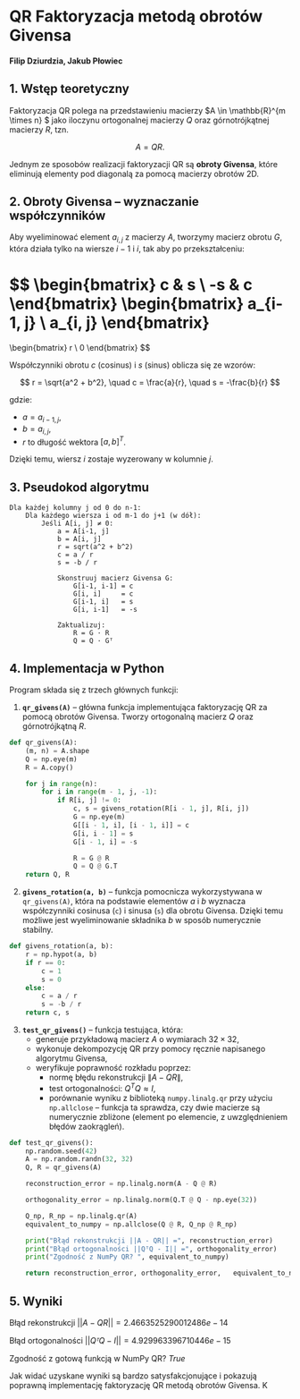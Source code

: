 # QR Faktoryzacja metodą obrotów Givensa

#### Filip Dziurdzia, Jakub Płowiec

## 1. Wstęp teoretyczny

Faktoryzacja QR polega na przedstawieniu macierzy $A \in \mathbb{R}^{m \times n} $ jako iloczynu ortogonalnej macierzy $Q$ oraz górnotrójkątnej macierzy $R$, tzn.

$$
A = QR.
$$

Jednym ze sposobów realizacji faktoryzacji QR są **obroty Givensa**, które eliminują elementy pod diagonalą za pomocą macierzy obrotów 2D.

## 2. Obroty Givensa – wyznaczanie współczynników

Aby wyeliminować element $a_{i,j}$ z macierzy $A$, tworzymy macierz obrotu $G$, która działa tylko na wiersze $i-1$ i $i$, tak aby po przekształceniu:

$$
\begin{bmatrix}
c & s \\
-s & c
\end{bmatrix}
\begin{bmatrix}
a_{i-1, j} \\
a_{i, j}
\end{bmatrix}
=
\begin{bmatrix}
r \\
0
\end{bmatrix}
$$

Współczynniki obrotu $c$ (cosinus) i $s$ (sinus) oblicza się ze wzorów:

$$
r = \sqrt{a^2 + b^2}, \quad c = \frac{a}{r}, \quad s = -\frac{b}{r}
$$

gdzie:

- $a = a_{i-1,j}$,
- $b = a_{i,j}$,
- $r$ to długość wektora $[a, b]^T$.

Dzięki temu, wiersz $i$ zostaje wyzerowany w kolumnie $j$.

## 3. Pseudokod algorytmu

```text
Dla każdej kolumny j od 0 do n-1:
    Dla każdego wiersza i od m-1 do j+1 (w dół):
        Jeśli A[i, j] ≠ 0:
            a = A[i-1, j]
            b = A[i, j]
            r = sqrt(a^2 + b^2)
            c = a / r
            s = -b / r

            Skonstruuj macierz Givensa G:
                G[i-1, i-1] = c
                G[i, i]     = c
                G[i-1, i]   = s
                G[i, i-1]   = -s

            Zaktualizuj:
                R = G · R
                Q = Q · Gᵀ
```

## 4. Implementacja w Python

Program składa się z trzech głównych funkcji:

1. **`qr_givens(A)`** – główna funkcja implementująca faktoryzację QR za pomocą obrotów Givensa. Tworzy ortogonalną macierz $Q$ oraz górnotrójkątną $R$.

```py
def qr_givens(A):
    (m, n) = A.shape
    Q = np.eye(m)
    R = A.copy()

    for j in range(n):
        for i in range(m - 1, j, -1):
            if R[i, j] != 0:
                c, s = givens_rotation(R[i - 1, j], R[i, j])
                G = np.eye(m)
                G[[i - 1, i], [i - 1, i]] = c
                G[i, i - 1] = s
                G[i - 1, i] = -s

                R = G @ R
                Q = Q @ G.T
    return Q, R
```

2. **`givens_rotation(a, b)`** – funkcja pomocnicza wykorzystywana w `qr_givens(A)`, która na podstawie elementów $a$ i $b$ wyznacza współczynniki cosinusa (`c`) i sinusa (`s`) dla obrotu Givensa. Dzięki temu możliwe jest wyeliminowanie składnika $b$ w sposób numerycznie stabilny.

```py
def givens_rotation(a, b):
    r = np.hypot(a, b)
    if r == 0:
        c = 1
        s = 0
    else:
        c = a / r
        s = -b / r
    return c, s
```

3. **`test_qr_givens()`** – funkcja testująca, która:
   - generuje przykładową macierz $A$ o wymiarach $32 \times 32$,
   - wykonuje dekompozycję QR przy pomocy ręcznie napisanego algorytmu Givensa,
   - weryfikuje poprawność rozkładu poprzez:
     - normę błędu rekonstrukcji $\|A - QR\|$,
     - test ortogonalności: $Q^T Q \approx I$,
     - porównanie wyniku z biblioteką `numpy.linalg.qr` przy użyciu `np.allclose` – funkcja ta sprawdza, czy dwie macierze są numerycznie zbliżone (element po elemencie, z uwzględnieniem błędów zaokrągleń).

```py
def test_qr_givens():
    np.random.seed(42)
    A = np.random.randn(32, 32)
    Q, R = qr_givens(A)

    reconstruction_error = np.linalg.norm(A - Q @ R)

    orthogonality_error = np.linalg.norm(Q.T @ Q - np.eye(32))

    Q_np, R_np = np.linalg.qr(A)
    equivalent_to_numpy = np.allclose(Q @ R, Q_np @ R_np)

    print("Błąd rekonstrukcji ||A - QR|| =", reconstruction_error)
    print("Błąd ortogonalności ||QᵀQ - I|| =", orthogonality_error)
    print("Zgodność z NumPy QR? ", equivalent_to_numpy)

    return reconstruction_error, orthogonality_error,   equivalent_to_numpy
```

## 5. Wyniki

Błąd rekonstrukcji $||A - QR|| = 2.4663525290012486e-14$

Błąd ortogonalności $||QᵀQ - I|| = 4.929963396710446e-15$

Zgodność z gotową funkcją w NumPy QR? $True$

Jak widać uzyskane wyniki są bardzo satysfakcjonujące i pokazują poprawną implementację faktoryzację QR metodą obrotów Givensa. K
